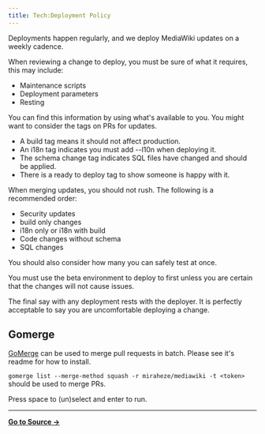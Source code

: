 ```yaml
---
title: Tech:Deployment Policy
---
```


Deployments happen regularly, and we deploy MediaWiki updates on a weekly cadence.

When reviewing a change to deploy, you must be sure of what it requires, this may include:
* Maintenance scripts
* Deployment parameters
* Resting

You can find this information by using what's available to you. You might want to consider the tags on PRs for updates.
* A build tag means it should not affect production.
* An i18n tag indicates you must add --l10n when deploying it.
* The schema change tag indicates SQL files have changed and should be applied.
* There is a ready to deploy tag to show someone is happy with it.

When merging updates, you should not rush. The following is a recommended order:
* Security updates
* build only changes
* i18n only or i18n with build
* Code changes without schema
* SQL changes

You should also consider how many you can safely test at once.

You must use the beta environment to deploy to first unless you are certain that the changes will not cause issues.

The final say with any deployment rests with the deployer. It is perfectly acceptable to say you are uncomfortable deploying a change.

## Gomerge 

[GoMerge](https://github.com/Cian911/gomerge) can be used to merge pull requests in batch. Please see it's readme for how to install.

`gomerge list --merge-method squash -r miraheze/mediawiki -t <token>` should be used to merge PRs.

Press space to (un)select and enter to run.

----
**[Go to Source &rarr;](https://meta.miraheze.org/wiki/Tech:Deployment_Policy)**
